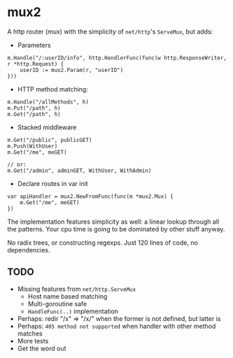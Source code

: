 mux2
====

A http router (mux) with the simplicity of `net/http`'s `ServeMux`, but adds:

- Parameters
```golang
m.Handle("/:userID/info", http.HandlerFunc(func(w http.ResponseWriter, r *http.Request) {
	userID := mux2.Param(r, "userID")
}))
```

- HTTP method matching:
```golang
m.Handle("/allMethods", h)
m.Put("/path", h)
m.Get("/path", h)
```

- Stacked middleware
```golang
m.Get("/public", publicGET)
m.Push(WithUser)
m.Get("/me", meGET)

// or:
m.Get("/admin", adminGET, WithUser, WithAdmin)
```

- Declare routes in var init
```golang
var apiHandler = mux2.NewFromFunc(func(m *mux2.Mux) {
	m.Get("/me", meGET)
})
```

The implementation features simplicity as well: a linear lookup through all the patterns. Your cpu time is going to be dominated by other stuff anyway.

No radix trees, or constructing regexps. Just 120 lines of code, no dependencies.

TODO
----
- Missing features from `net/http.ServeMux`
  - Host name based matching
  - Multi-goroutine safe
  - `HandleFunc(..)` implementation
- Perhaps: redir "/x" => "/x/" when the former is not defined, but latter is
- Perhaps: `405 method not supported` when handler with other method matches
- More tests
- Get the word out
